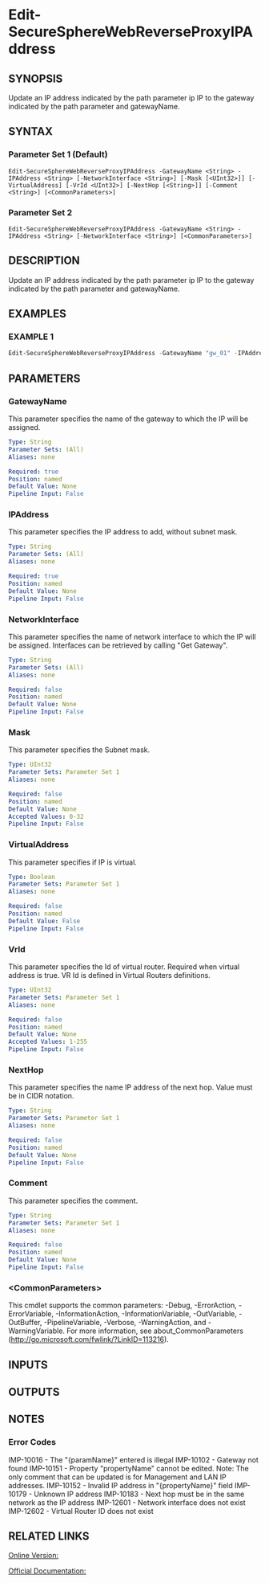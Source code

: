 ﻿# Edit-SecureSphereWebReverseProxyIPAddress

## SYNOPSIS
Update an IP address indicated by the path parameter ip IP to the gateway indicated by the path parameter and gatewayName.

## SYNTAX

### Parameter Set 1 (Default)
```
Edit-SecureSphereWebReverseProxyIPAddress -GatewayName <String> -IPAddress <String> [-NetworkInterface <String>] [-Mask [<UInt32>]] [-VirtualAddress] [-VrId <UInt32>] [-NextHop [<String>]] [-Comment <String>] [<CommonParameters>]
```

### Parameter Set 2
```
Edit-SecureSphereWebReverseProxyIPAddress -GatewayName <String> -IPAddress <String> [-NetworkInterface <String>] [<CommonParameters>]
```

## DESCRIPTION
Update an IP address indicated by the path parameter ip IP to the gateway indicated by the path parameter and gatewayName.

## EXAMPLES

### EXAMPLE 1

```powershell
Edit-SecureSphereWebReverseProxyIPAddress -GatewayName "gw_01" -IPAddress "10.1.1.12" -NetworkInterface "eth1" -Mask 24 -NextHop "10.2.0.255/24"
```

## PARAMETERS

### GatewayName
This parameter specifies the name of the gateway to which the IP will be assigned.

```yaml
Type: String
Parameter Sets: (All)
Aliases: none

Required: true
Position: named
Default Value: None
Pipeline Input: False
```

### IPAddress
This parameter specifies the IP address to add, without subnet mask.

```yaml
Type: String
Parameter Sets: (All)
Aliases: none

Required: true
Position: named
Default Value: None
Pipeline Input: False
```

### NetworkInterface
This parameter specifies the name of network interface to which the IP will be assigned. Interfaces can be retrieved by calling "Get Gateway".

```yaml
Type: String
Parameter Sets: (All)
Aliases: none

Required: false
Position: named
Default Value: None
Pipeline Input: False
```

### Mask
This parameter specifies the Subnet mask.

```yaml
Type: UInt32
Parameter Sets: Parameter Set 1
Aliases: none

Required: false
Position: named
Default Value: None
Accepted Values: 0-32
Pipeline Input: False
```

### VirtualAddress
This parameter specifies if IP is virtual.

```yaml
Type: Boolean
Parameter Sets: Parameter Set 1
Aliases: none

Required: false
Position: named
Default Value: False
Pipeline Input: False
```

### VrId
This parameter specifies the Id of virtual router. Required when virtual address is true. VR Id is defined in Virtual Routers definitions.

```yaml
Type: UInt32
Parameter Sets: Parameter Set 1
Aliases: none

Required: false
Position: named
Default Value: None
Accepted Values: 1-255
Pipeline Input: False
```

### NextHop
This parameter specifies the name IP address of the next hop. Value must be in CIDR notation.

```yaml
Type: String
Parameter Sets: Parameter Set 1
Aliases: none

Required: false
Position: named
Default Value: None
Pipeline Input: False
```

### Comment
This parameter specifies the comment.

```yaml
Type: String
Parameter Sets: Parameter Set 1
Aliases: none

Required: false
Position: named
Default Value: None
Pipeline Input: False
```

### \<CommonParameters\>
This cmdlet supports the common parameters: -Debug, -ErrorAction, -ErrorVariable, -InformationAction, -InformationVariable, -OutVariable, -OutBuffer, -PipelineVariable, -Verbose, -WarningAction, and -WarningVariable. For more information, see about_CommonParameters (http://go.microsoft.com/fwlink/?LinkID=113216).

## INPUTS

## OUTPUTS

## NOTES

### Error Codes
IMP-10016 - The "{paramName}" entered is illegal
IMP-10102 - Gateway not found
IMP-10151 - Property "propertyName" cannot be edited. Note: The only comment that can be updated is for Management and LAN IP addresses.
IMP-10152 - Invalid IP address in "{propertyName}" field
IMP-10179 - Unknown IP address
IMP-10183 - Next hop must be in the same network as the IP address
IMP-12601 - Network interface does not exist
IMP-12602 - Virtual Router ID does not exist

## RELATED LINKS

[Online Version:](https://github.com/akshinmustafayev/SecureSpherePS/tree/master/Documentation)

[Official Documentation:](https://docs.imperva.com/bundle/v13.6-api-reference-guide/page/66819.htm)




